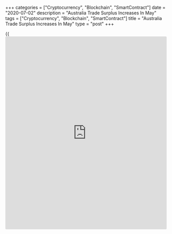 +++
categories = ["Cryptocurrency", "Blockchain", "SmartContract"]
date = "2020-07-02"
description = "Australia Trade Surplus Increases In May"
tags = ["Cryptocurrency", "Blockchain", "SmartContract"]
title = "Australia Trade Surplus Increases In May"
type = "post"
+++

{{<iframe id="large-banner" src="https://www.bounty.group/#slide=23.0" width="100%" height="600" scrolling="no" style="border: 0px solid rgb(216, 221, 230); border-radius: 3px;">}}

Australia trade surplus increased moderately in May as the decline in
imports exceeded the fall in exports, data published by the Australian
Bureau of Statistics showed Thursday.

The trade surplus increased to A$8.02 billion from A$7.83 billion in the
previous month.

Exports of goods and services decreased 4 percent on monthly basis to
A$35.74 billion. Exports of non-rural goods fell 4 percent and that of
rural goods declined 10 percent. Non-monetary gold exports were down 12
percent.

At the same time, imports dropped 6 percent to A$27.71 billion.

ING Economist Robert Carnell said Australia has not always run trade
surpluses, and it is only really since the end of 2016 that this has
been the case. So to continue to do so during this period of extreme
global and domestic stress is not a bad achievement, the economist
added.

For comments and feedback [contact](https://www.playgroundfx.com/contact/): editorial@rtt[news](https://www.letsplayfx.com/blog/forex-news-website/).com

[Economic News][1]

 **What parts of the world are seeing the best (and worst) economic
performances lately? Click[here][2] to check out our [Econ Scorecard][2]
and find out! See up-to-the-moment [ranking](https://www.playgroundfx.com/blog/crypto-exchange-ranking/)s for the best and worst
performers in [GDP][3], [unemployment rate][4], [inflation][5] and much
more.**

   1. www.rtt[news](https://www.letsplayfx.com/blog/forex-news-website/).com/Content/EconomicNews.aspx
   2. www.rtt[news](https://www.letsplayfx.com/blog/forex-news-website/).com/economic-scorecard/world-rank/retail-sales/highest-performance.aspx
   3. www.rtt[news](https://www.letsplayfx.com/blog/forex-news-website/).com/economic-scorecard/world-rank/GDP/highest-performance.aspx
   4. www.rtt[news](https://www.letsplayfx.com/blog/forex-news-website/).com/economic-scorecard/world-rank/unemployment-rate/lowest-performance.aspx
   5. www.rtt[news](https://www.letsplayfx.com/blog/forex-news-website/).com/economic-scorecard/world-rank/CPI/highest-performance.aspx